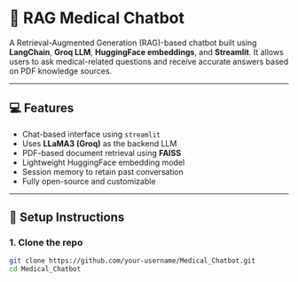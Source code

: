 # 🧠 RAG Medical Chatbot

A Retrieval-Augmented Generation (RAG)-based chatbot built using **LangChain**, **Groq LLM**, **HuggingFace embeddings**, and **Streamlit**. It allows users to ask medical-related questions and receive accurate answers based on PDF knowledge sources.

---

## 💻 Features

- Chat-based interface using `streamlit`
- Uses **LLaMA3 (Groq)** as the backend LLM
- PDF-based document retrieval using **FAISS**
- Lightweight HuggingFace embedding model
- Session memory to retain past conversation
- Fully open-source and customizable

---

## 🚀 Setup Instructions

### 1. Clone the repo
```bash
git clone https://github.com/your-username/Medical_Chatbot.git
cd Medical_Chatbot
